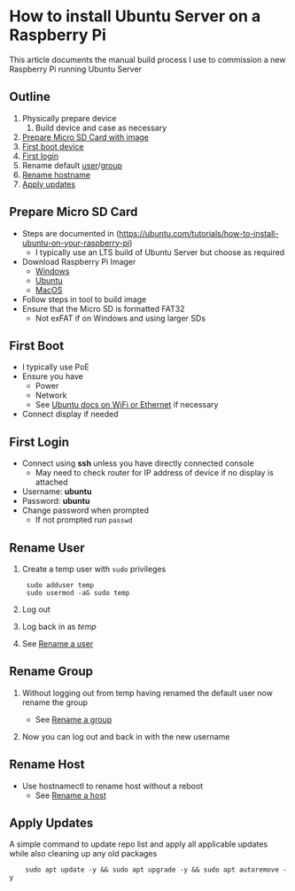 ---
---
# How to install Ubuntu Server on a Raspberry Pi

This article documents the manual build process I use to commission a new Raspberry Pi running Ubuntu Server

## Outline

1. Physically prepare device
    1. Build device and case as necessary
1. [Prepare Micro SD Card with image](#prepare-micro-sd-card)
1. [First boot device](#first-boot)
1. [First login](#first-login)
1. Rename default [user](#rename-user)/[group](#rename-group)
1. [Rename hostname](#rename-host)
1. [Apply updates](#apply-updates)

## Prepare Micro SD Card

- Steps are documented in (https://ubuntu.com/tutorials/how-to-install-ubuntu-on-your-raspberry-pi)
    - I typically use an LTS build of Ubuntu Server but choose as required
- Download Raspberry Pi Imager
    - [Windows](https://downloads.raspberrypi.org/imager/imager_latest.exe)
    - [Ubuntu](https://downloads.raspberrypi.org/imager/imager_latest_amd64.deb)
    - [MacOS](https://downloads.raspberrypi.org/imager/imager_latest.dmg)
- Follow steps in tool to build image
- Ensure that the Micro SD is formatted FAT32
    - Not exFAT if on Windows and using larger SDs

## First Boot

- I typically use PoE
- Ensure you have
    - Power
    - Network
    - See [Ubuntu docs on WiFi or Ethernet](https://ubuntu.com/tutorials/how-to-install-ubuntu-on-your-raspberry-pi#3-wifi-or-ethernet) if necessary
- Connect display if needed

## First Login

- Connect using **ssh** unless you have directly connected console
    - May need to check router for IP address of device if no display is attached
- Username: **ubuntu**
- Password: **ubuntu**
- Change password when prompted
    - If not prompted run `passwd`

## Rename User

1. Create a temp user with `sudo` privileges

        sudo adduser temp
        sudo usermod -aG sudo temp

1. Log out
1. Log back in as *temp*
1. See [Rename a user](..\Linux\RenameUser.md)
## Rename Group

1. Without logging out from temp having renamed the default user now rename the group
    - See [Rename a group](..\Linux\RenameGroup.md)

1. Now you can log out and back in with the new username

## Rename Host

- Use hostnamectl to rename host without a reboot
    - See [Rename a host](..\Linux\RenameHostMachine.md)
## Apply Updates

A simple command to update repo list and apply all applicable updates while also cleaning up any old packages

        sudo apt update -y && sudo apt upgrade -y && sudo apt autoremove -y
